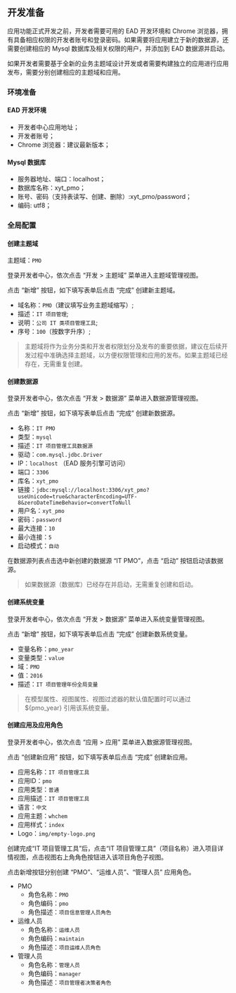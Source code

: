 ## 开发准备

应用功能正式开发之前，开发者需要可用的 EAD 开发环境和 Chrome 浏览器，拥有具备相应权限的开发者账号和登录密码。如果需要将应用建立于新的数据源，还需要创建相应的 Mysql 数据库及相关权限的用户，并添加到 EAD 数据源并启动。

如果开发者需要基于全新的业务主题域设计开发或者需要构建独立的应用进行应用发布，需要分别创建相应的主题域和应用。

### 环境准备

#### EAD 开发环境

- 开发者中心应用地址；
- 开发者账号；
- Chrome 浏览器：建议最新版本；

#### Mysql 数据库

- 服务器地址、端口：localhost；
- 数据库名称：xyt_pmo；
- 账号、密码（支持表读写、创建、删除）:xyt_pmo/password；
- 编码: utf8；

### 全局配置

#### 创建主题域

主题域：```PMO```

登录开发者中心，依次点击 “开发 > 主题域” 菜单进入主题域管理视图。

点击 “新增” 按钮，如下填写表单后点击 “完成” 创建新主题域。

- 域名称：```PMO```（建议填写业务主题域缩写）;
- 描述：```IT 项目管理```;
- 说明：```公司 IT 类项目管理工具```;
- 序号：```100```（按数字升序）;

> 主题域将作为业务分类和开发者权限划分及发布的重要依据，建议在后续开发过程中准确选择主题域，以方便权限管理和应用的发布。如果主题域已经存在，无需重复创建。

#### 创建数据源

登录开发者中心，依次点击 “开发 > 数据源” 菜单进入数据源管理视图。

点击 “新增” 按钮，如下填写表单后点击 “完成” 创建新数据源。

- 名称：```IT PMO```
- 类型：```mysql```
- 描述：```IT 项目管理工具数据源```
- 驱动：```com.mysql.jdbc.Driver```
- IP：```localhost``` （EAD 服务引擎可访问）
- 端口：```3306```
- 库名：```xyt_pmo```
- 链接：```jdbc:mysql://localhost:3306/xyt_pmo?useUnicode=true&characterEncoding=UTF-8&zeroDateTimeBehavior=convertToNull```
- 用户名：```xyt_pmo```
- 密码：```password```
- 最大连接：```10```
- 最小连接：```5```
- 启动模式：```自动```

在数据源列表点击选中新创建的数据源 “IT PMO”，点击 “启动” 按钮启动该数据源。


> 如果数据源（数据库）已经存在并启动，无需重复创建和启动。

#### 创建系统变量

登录开发者中心，依次点击 “开发 > 数据源” 菜单进入系统变量管理视图。

点击 “新增” 按钮，如下填写表单后点击 “完成” 创建新数系统变量。

- 变量名称：```pmo_year```
- 变量类型：```value``` 
- 域：```PMO```
- 值：```2016```
- 描述：```IT 项目管理年份全局变量```

> 在模型属性、视图属性、视图过滤器的默认值配置时可以通过 ${pmo_year} 引用该系统变量。

#### 创建应用及应用角色

登录开发者中心，依次点击 “应用 > 应用” 菜单进入数据源管理视图。

点击 “创建新应用” 按钮，如下填写表单后点击 “完成” 创建新应用。

- 应用名称：```IT 项目管理工具```
- 应用ID：```pmo```
- 应用类型：```普通```
- 应用描述：```IT 项目管理工具```
- 语言：```中文```
- 应用主题：```whchem```
- 应用样式：```index```
- Logo：```img/empty-logo.png```

创建完成“IT 项目管理工具”后，点击“IT 项目管理工具”（项目名称）进入项目详情视图，点击视图右上角角色按钮进入该项目角色子视图。

点击新增按钮分别创建 “PMO”、“运维人员”、“管理人员” 应用角色。

- PMO
  - 角色名称：```PMO```
  - 角色编码：```pmo```
  - 角色描述：```项目信息管理人员角色```
- 运维人员
  - 角色名称：```运维人员```
  - 角色编码：```maintain```
  - 角色描述：```项目运维人员角色```
- 管理人员
  - 角色名称：```管理人员```
  - 角色编码：```manager```
  - 角色描述：```项目管理者决策者角色```
